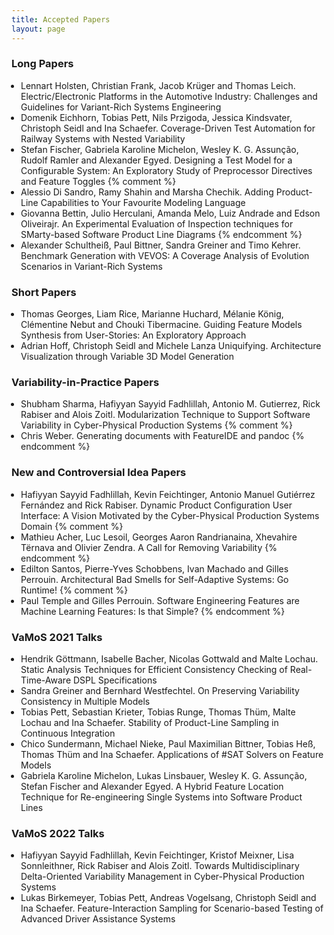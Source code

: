 ```yaml
---
title: Accepted Papers
layout: page
---
```


<style>ul { padding-left: 15px; }</style>

### Long Papers

- Lennart Holsten, Christian Frank, Jacob Krüger and Thomas Leich. Electric/Electronic Platforms in the Automotive Industry: Challenges and Guidelines for Variant-Rich Systems Engineering
- Domenik Eichhorn, Tobias Pett, Nils Przigoda, Jessica Kindsvater, Christoph Seidl and Ina Schaefer. Coverage-Driven Test Automation for Railway Systems with Nested Variability
- Stefan Fischer, Gabriela Karoline Michelon, Wesley K. G. Assunção, Rudolf Ramler and Alexander Egyed. Designing a Test Model for a Configurable System: An Exploratory Study of Preprocessor Directives and Feature Toggles
{% comment %}
- Alessio Di Sandro, Ramy Shahin and Marsha Chechik. Adding Product-Line Capabilities to Your Favourite Modeling Language
- Giovanna Bettin, Julio Herculani, Amanda Melo, Luiz Andrade and Edson Oliveirajr. An Experimental Evaluation of Inspection techniques for SMarty-based Software Product Line Diagrams
{% endcomment %}
- Alexander Schultheiß, Paul Bittner, Sandra Greiner and Timo Kehrer. Benchmark Generation with VEVOS: A Coverage Analysis of Evolution Scenarios in Variant-Rich Systems

### Short Papers

- Thomas Georges, Liam Rice, Marianne Huchard, Mélanie König, Clémentine Nebut and Chouki Tibermacine. Guiding Feature Models Synthesis from User-Stories: An Exploratory Approach
- Adrian Hoff, Christoph Seidl and Michele Lanza Uniquifying. Architecture Visualization through Variable 3D Model Generation

### Variability-in-Practice Papers

- Shubham Sharma, Hafiyyan Sayyid Fadhlillah, Antonio M. Gutierrez, Rick Rabiser and Alois Zoitl. Modularization Technique to Support Software Variability in Cyber-Physical Production Systems
{% comment %}
- Chris Weber. Generating documents with FeatureIDE and pandoc
{% endcomment %}

### New and Controversial Idea Papers

- Hafiyyan Sayyid Fadhlillah, Kevin Feichtinger, Antonio Manuel Gutiérrez Fernández and Rick Rabiser. Dynamic Product Configuration User Interface: A Vision Motivated by the Cyber-Physical Production Systems Domain
{% comment %}
- Mathieu Acher, Luc Lesoil, Georges Aaron Randrianaina, Xhevahire Tërnava and Olivier Zendra. A Call for Removing Variability
{% endcomment %}
- Edilton Santos, Pierre-Yves Schobbens, Ivan Machado and Gilles Perrouin. Architectural Bad Smells for Self-Adaptive Systems: Go Runtime!
{% comment %}
- Paul Temple and Gilles Perrouin. Software Engineering Features are Machine Learning Features: Is that Simple?
{% endcomment %}

### VaMoS 2021 Talks

- Hendrik Göttmann, Isabelle Bacher, Nicolas Gottwald and Malte Lochau. Static Analysis Techniques for Efficient Consistency Checking of Real-Time-Aware DSPL Specifications
- Sandra Greiner and Bernhard Westfechtel. On Preserving Variability Consistency in Multiple Models
- Tobias Pett, Sebastian Krieter, Tobias Runge, Thomas Thüm, Malte Lochau and Ina Schaefer. Stability of Product-Line Sampling in Continuous Integration
- Chico Sundermann, Michael Nieke, Paul Maximilian Bittner, Tobias Heß, Thomas Thüm and Ina Schaefer. Applications of #SAT Solvers on Feature Models
- Gabriela Karoline Michelon, Lukas Linsbauer, Wesley K. G. Assunção, Stefan Fischer and Alexander Egyed. A Hybrid Feature Location Technique for Re-engineering Single Systems into Software Product Lines

### VaMoS 2022 Talks

- Hafiyyan Sayyid Fadhlillah, Kevin Feichtinger, Kristof Meixner, Lisa Sonnleithner, Rick Rabiser and Alois Zoitl. Towards Multidisciplinary Delta-Oriented Variability Management in Cyber-Physical Production Systems
- Lukas Birkemeyer, Tobias Pett, Andreas Vogelsang, Christoph Seidl and Ina Schaefer. Feature-Interaction Sampling for Scenario-based Testing of Advanced Driver Assistance Systems
